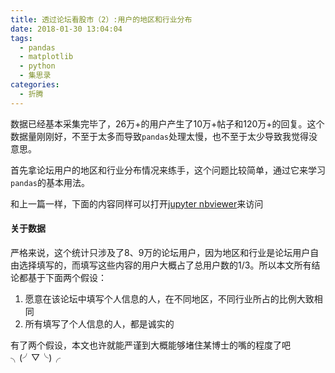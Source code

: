 ```yaml
---
title: 透过论坛看股市（2）:用户的地区和行业分布
date: 2018-01-30 13:04:04
tags:
  - pandas
  - matplotlib
  - python
  - 集思录
categories:
  - 折腾
---
```


数据已经基本采集完毕了，26万+的用户产生了10万+帖子和120万+的回复。这个数据量刚刚好，不至于太多而导致`pandas`处理太慢，也不至于太少导致我觉得没意思。

首先拿论坛用户的地区和行业分布情况来练手，这个问题比较简单，通过它来学习`pandas`的基本用法。

和上一篇一样，下面的内容同样可以打开[jupyter nbviewer](http://nbviewer.jupyter.org/gist/bigfang/76cda840936df318351e9337c9937923)来访问

<script src="https://gist.github.com/bigfang/76cda840936df318351e9337c9937923.js"></script>


#### 关于数据
严格来说，这个统计只涉及了8、9万的论坛用户，因为地区和行业是论坛用户自由选择填写的，而填写这些内容的用户大概占了总用户数的1/3。所以本文所有结论都基于下面两个假设：

1. 愿意在该论坛中填写个人信息的人，在不同地区，不同行业所占的比例大致相同
2. 所有填写了个人信息的人，都是诚实的

有了两个假设，本文也许就能严谨到大概能够堵住某博士的嘴的程度了吧  ╮(╯▽╰)╭
